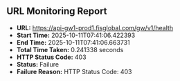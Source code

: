 ## URL Monitoring Report

- **URL:** https://api-gw1-prod1.fisglobal.com/gw/v1/health
- **Start Time:** 2025-10-11T07:41:06.422393
- **End Time:** 2025-10-11T07:41:06.663731
- **Total Time Taken:** 0.241338 seconds
- **HTTP Status Code:** 403
- **Status:** Failure
- **Failure Reason:** HTTP Status Code: 403
